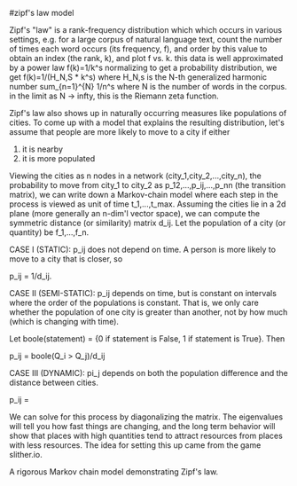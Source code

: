#zipf's law model

Zipf's "law" is a rank-frequency distribution which
which occurs in various settings, e.g. for a large
corpus of natural language text, count the number of times each
word occurs (its frequency, f), and order by this
value to obtain an index (the rank, k), and plot f vs. k.
this data is well approximated by a power law f(k)=1/k^s
normalizing to get a probability distribution, we get
f(k)=1/(H_N,S * k^s) where H_N,s is the N-th generalized
harmonic number sum_{n=1}^{N} 1/n^s where N is the number
of words in the corpus. in the limit as N -> infty, this
is the Riemann zeta function.

Zipf's law also shows up in naturally occurring measures like populations of cities. To come up
with a model that explains the resulting distribution, let's assume that people are more likely
to move to a city if either

1) it is nearby
2) it is more populated

Viewing the cities as n nodes in a network (city_1,city_2,...,city_n), the probability to move from city_1 to city_2 as p_12,...,p_ij,...,p_nn (the transition matrix), we can write down a Markov-chain model where each step in the process is viewed as unit of time t_1,...,t_max. Assuming the cities lie in a 2d plane (more generally an n-dim'l vector space), we can compute the symmetric distance (or similarity) matrix d_ij. Let the population of a city (or quantity) be f_1,...,f_n.

CASE I (STATIC): p_ij does not depend on time. A person is more likely to move to a city that is closer, so

p_ij = 1/d_ij.

CASE II (SEMI-STATIC): p_ij depends on time, but is constant on intervals where the order of the
populations is constant. That is, we only care whether the population of one city is greater than another,
not by how much (which is changing with time).

Let boole(statement) = {0 if statement is False, 1 if statement is True}. Then

p_ij = boole(Q_i > Q_j)/d_ij

CASE III (DYNAMIC): pi_j depends on both the population difference and the distance between cities.

p_ij =



We can solve for this process by diagonalizing the matrix. The eigenvalues will tell you how fast things are changing, and the long term behavior will show that places with high quantities tend to attract resources from places with less resources. The idea for setting this up came from the game slither.io.

A rigorous Markov chain model demonstrating Zipf's law.

